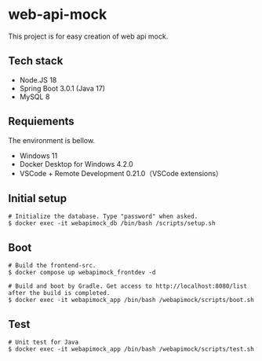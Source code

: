 # web-api-mock

This project is for easy creation of web api mock.

## Tech stack
- Node.JS 18
- Spring Boot 3.0.1 (Java 17)
- MySQL 8

## Requiements
The environment is bellow.

- Windows 11
- Docker Desktop for Windows 4.2.0
- VSCode + Remote Development 0.21.0（VSCode extensions）

## Initial setup
```
# Initialize the database. Type "password" when asked.
$ docker exec -it webapimock_db /bin/bash /scripts/setup.sh
```

## Boot
```
# Build the frontend-src.
$ docker compose up webapimock_frontdev -d

# Build and boot by Gradle. Get access to http://localhost:8080/list after the build is completed.
$ docker exec -it webapimock_app /bin/bash /webapimock/scripts/boot.sh
```

## Test
```
# Unit test for Java
$ docker exec -it webapimock_app /bin/bash /webapimock/scripts/test.sh
```
